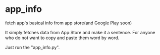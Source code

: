 # app_info
fetch app's basical info from app store(and Google Play soon)

It simply fetches data from App Store and make it a sentence.
For anyone who do not want to copy and paste them word by word.  

Just run the "app_info.py".
